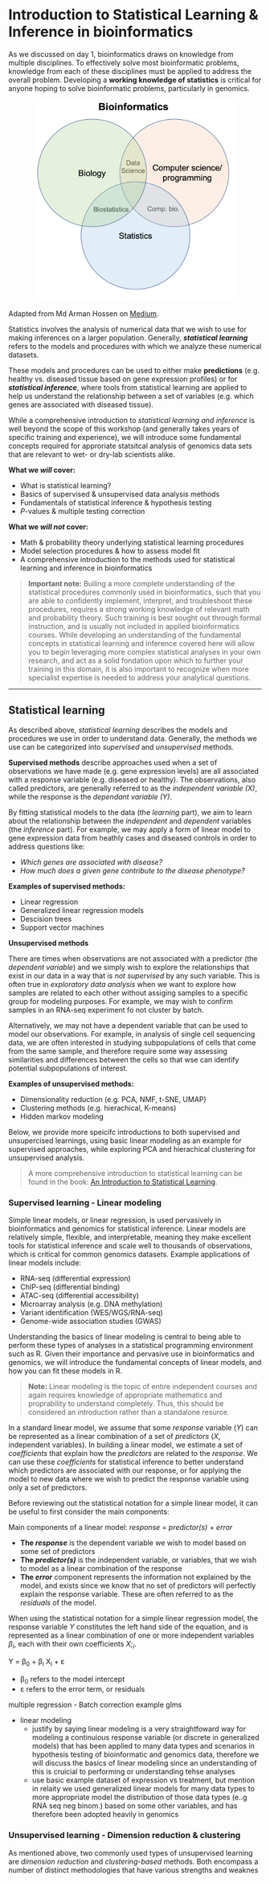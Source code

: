 
# Introduction to Statistical Learning & Inference in bioinformatics 

As we discussed on day 1, bioinformatics draws on knowledge from multiple disciplines. To effectively solve most bioinformatic problems, knowledge from each of these disciplines must be applied to address the overall problem. Developing a **working knowledge of statistics** is critical for anyone hoping to solve bioinformatic problems, particularly in genomics. 

<p align="center">
  <img src="../figures/bioinfo-venn.png" height="400" width="400"/>
</p>

Adapted from Md Arman Hossen on [Medium](https://medium.com/datadriveninvestor/i-have-designed-my-own-bioinformatics-degree-260b24767d87). 

Statistics involves the analysis of numerical data that we wish to use for making inferences on a larger population. Generally, ***statistical learning*** refers to the models and procedures with which we analyze these numerical datasets. 

These models and procedures can be used to either make **predictions** (e.g. healthy vs. diseased tissue based on gene expression profiles) or for ***statistical inference***, where tools from statistical learning are applied to help us understand the relationship between a set of variables (e.g. which genes are associated with diseased tissue). 

While a comprehensive introduction to *statistical learning and inference* is well beyond the scope of this workshop (and generally takes years of specific training and experience), we will introduce some fundamental concepts required for approriate statsitcal analysis of genomics data sets that are relevant to wet- or dry-lab scientists alike. 

**What we *will* cover:**  
- What is statistical learning? 
- Basics of supervised & unsupervised data analysis methods
- Fundamentals of statistical inference & hypothesis testing 
- *P*-values & multiple testing correction 

**What we *will not* cover:**  
- Math & probability theory underlying statistical learning procedures
- Model selection procedures & how to assess model fit 
- A comprehensive introduction to the methods used for statistical learning and inference in bioinformatics

> **Important note:** Builing a more complete understanding of the statistical procedures commonly used in bioinformatics, such that you are able to confidently implement, interpret, and troubleshoot these procedures, requires a strong working knowledge of relevant math and probability theory. Such training is best sought out through formal instruction, and is usually not included in applied bioinformatics courses. While developing an understanding of the fundamental concepts in statistical learning and inference covered here will allow you to begin leveraging more complex statistical analyses in your own research, and act as a solid fondation upon which to further your training in this domain, it is also important to recognize when more specialist expertise is needed to address your analytical questions. 

--- 

## Statistical learning 

As described above, *statistical learning* describes the models and procedures we use in order to understand data. Generally, the methods we use can be categorized into *supervised* and *unsupervised* methods. 

**Supervised methods** describe approaches used when a set of observations we have made (e.g. gene expression levels) are all associated with a response variable (e.g. diseased or healthy). The observations, also called predictors, are generally referred to as the *independent variable (X)*, while the response is the *dependant variable (Y)*. 

By fitting statistical models to the data (the *learning* part), we aim to learn about the relationship between the *independent* and *dependent* variables (the *inference* part). For example, we may apply a form of linear model to gene expression data from heathly cases and diseased controls in order to address questions like:  
- *Which genes are associated with disease?*
- *How much does a given gene contribute to the disease phenotype?*

**Examples of supervised methods:**   
- Linear regression
- Generalized linear regression models 
- Descision trees 
- Support vector machines 

**Unsupervised methods** 

There are times when observations are not associated with a predictor (the *dependent variable*) and we simply wish to explore the relationships that exist in our data in a way that is *not supervised* by any such variable. This is often true in *exploratory data analysis* when we want to explore how samples are related to each other without assiging samples to a specific group for modeling purposes. For example, we may wish to confirm samples in an RNA-seq experiment fo not cluster by batch. 

Alternatively, we may not have a dependent variable that can be used to model our observations. For example, in analysis of single cell sequencing data, we are often interested in studying subpopulations of cells that come from the same sample, and therefore require some way assessing similarities and differences between the cells so that wse can identify potential subpopulations of interest.  

**Examples of unsupervised methods:**    
- Dimensionality reduction (e.g. PCA, NMF, t-SNE, UMAP)
- Clustering methods (e.g. hierachical, K-means)
- Hidden markov modeling 

Below, we provide more speicifc introductions to both supervised and unsupercised learnings, using basic linear modeling as an example for supervised approaches, while exploring PCA and hierachical clustering for unsupervised analysis. 

> A more comprehensive introduction to statistical learning can be found in the book: [An Introduction to Statistical Learning](http://faculty.marshall.usc.edu/gareth-james/ISL/). 



### Supervised learning - Linear modeling 

Simple linear models, or linear regression, is used pervasively in bioinformatics and genomics for statistical inference. Linear models are relatively simple, flexible, and interpretable, meaning they make excellent tools for statistical inference and scale well to thousands of observations, which is critical for common genomics datasets. Example applications of linear models include:  
- RNA-seq (differential expression)
- ChIP-seq (differential binding)
- ATAC-seq (differential accessibility)
- Microarray analysis (e.g. DNA methylation)
- Variant identification (WES/WGS/RNA-seq)
- Genome-wide association studies (GWAS)

Understanding the basics of linear modeling is central to being able to perform these types of analyses in a statistical programming environment such as R. Given their importance and pervasive use in bioinformatics and genomics, we will introduce the fundamental concepts of linear models, and how you can fit these models in R. 

> **Note:** Linear modeling is the topic of entire independent courses and again requires knowledge of appropriate mathematics and proprability to understand completely. Thus, this should be considered an introduction rather than a standalone resurce. 

In a standard linear model, we assume that some *response* variable (*Y*) can be represented as a linear combination of a set of *predictors* (*X*, independent variables). In building a linear model, we estimate a set of *coefficients* that explain how the *predictors* are related to the *response*. We can use these *coefficients* for statistical inference to better understand which predictors are associated with our response, or for applying the model to new data where we wish to predict the response variable using only a set of predictors. 

Before reviewing out the statistical notation for a simple linear model, it can be useful to first consider the main components: 

Main components of a linear model: *response* = *predictor(s)* + *error* 

- **The *response*** is the dependent variable we wish to model based on some set of predictors
- **The *predictor(s)*** is the independent variable, or variables, that we wish to model as a linear combination of the response 
- **The *error*** component represents the information not explained by the model, and exists since we know that no set of predictors will perfectly explain the response variable. These are often referred to as the *residuals* of the model. 

When using the statistical notation for a simple linear regression model, the response variable *Y* constitutes the left hand side of the equation, and is represented as a linear combination of one or more independent variables *&beta;<sub>i</sub>*, each with their own coefficients *X;<sub>i</sub>*. 

Y = &beta;<sub>0</sub> +  &beta;<sub>i</sub> X<sub>i</sub> + &epsilon;

- &beta;<sub>0</sub> refers to the model intercept
- &epsilon; refers to the error term, or residuals 









multiple regression - Batch correction example 
glms 


- linear modeling 
    - justify by saying linear modeling is a very straightfoward way for modeling a continuious response variable (or discrete in generalized models) that has been applied to many data types and scenarios in hypothesis testing of bioinformatic and genomics data, therefore we will discuss the basics of linear modeling since an understanding of this is cruicial to performing or understanding tehse analyses 
    - use basic example dataset of expression vs treatment, but mention in relaity we used generalized linear models for many data types to more appropriate model the distribution of those data types (e..g RNA seq neg binom.) based on some other variables, and has therefore been adopted heavily in genomics 





### Unsupervised learning - Dimension reduction & clustering 

As mentioned above, two commonly used types of unsupervised learning are *dimension reduction* and *clustering-based* methods. Both encompass a number of distinct methodologies that have various strengths and weaknes
